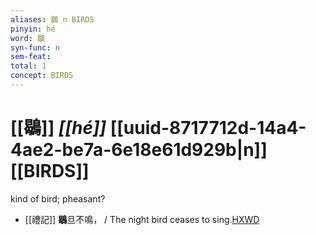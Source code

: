 ```yaml
---
aliases: 鶡 n BIRDS
pinyin: hé
word: 鶡
syn-func: n
sem-feat: 
total: 1
concept: BIRDS 
---
```

# [[鶡]] *[[hé]]*  [[uuid-8717712d-14a4-4ae2-be7a-6e18e61d929b|n]] [[BIRDS]]
kind of bird; pheasant?
 - [[禮記]] **鶡**旦不鳴， / The night bird ceases to sing.[HXWD](https://hxwd.org/textview.html?location=KR1d0052_tls_006-112a.4)